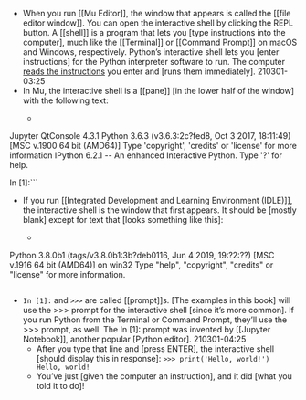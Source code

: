 - When you run [[Mu Editor]], the window that appears is called the [[file editor window]]. You can open the interactive shell by clicking the REPL button. A [[shell]] is a program that lets you [type instructions into the computer], much like the [[Terminal]] or [[Command Prompt]] on macOS and Windows, respectively. Python’s interactive shell lets you [enter instructions] for the Python interpreter software to run. The computer [reads the instructions]([[instruction]]) you enter and [runs them immediately].
210301-03:25
- In Mu, the interactive shell is a [[pane]] [in the lower half of the window] with the following text:
    - ```python
Jupyter QtConsole 4.3.1
Python 3.6.3 (v3.6.3:2c?fed8, Oct 3 2017, 18:11:49) [MSC v.1900 64 bit (AMD64)]
Type 'copyright', 'credits' or 'license' for more information
IPython 6.2.1 -- An enhanced Interactive Python. Type '?' for help.

In [1]:```
- If you run [[Integrated Development and Learning Environment (IDLE)]], the interactive shell is the window that first appears. It should be [mostly blank] except for text that [looks something like this]:
    - ```python
Python 3.8.0b1 (tags/v3.8.0b1:3b?deb0116, Jun 4 2019, 19:?2:??) [MSC v.1916 64 bit (AMD64)] on win32
Type "help", "copyright", "credits" or "license" for more information.
>>>```
- `In [1]:` and `>>>` are called [[prompt]]s. [The examples in this book] will use the >>> prompt for the interactive shell [since it’s more common]. If you run Python from the Terminal or Command Prompt, they’ll use the >>> prompt, as well. The In [1]: prompt was invented by [[Jupyter Notebook]], another popular [Python editor].
210301-04:25
    - After you type that line and [press ENTER], the interactive shell [should display this in response]:
`>>> print('Hello, world!')
Hello, world!`
    - You’ve just [given the computer an instruction], and it did [what you told it to do]!
